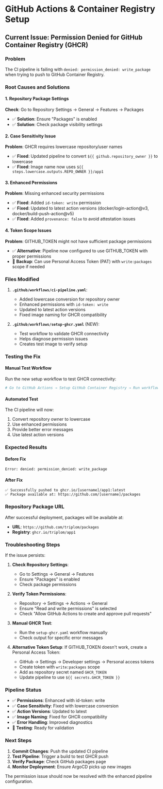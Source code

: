 # GitHub Actions & Container Registry Setup

## Current Issue: Permission Denied for GitHub Container Registry (GHCR)

### Problem
The CI pipeline is failing with `denied: permission_denied: write_package` when trying to push to GitHub Container Registry.

### Root Causes and Solutions

#### 1. Repository Package Settings
**Check**: Go to Repository Settings → General → Features → Packages
- ✅ **Solution**: Ensure "Packages" is enabled
- ✅ **Solution**: Check package visibility settings

#### 2. Case Sensitivity Issue
**Problem**: GHCR requires lowercase repository/user names
- ✅ **Fixed**: Updated pipeline to convert `${{ github.repository_owner }}` to lowercase
- ✅ **Fixed**: Image name now uses `${{ steps.lowercase.outputs.REPO_OWNER }}/app1`

#### 3. Enhanced Permissions
**Problem**: Missing enhanced security permissions
- ✅ **Fixed**: Added `id-token: write` permission
- ✅ **Fixed**: Updated to latest action versions (docker/login-action@v3, docker/build-push-action@v5)
- ✅ **Fixed**: Added `provenance: false` to avoid attestation issues

#### 4. Token Scope Issues
**Problem**: GITHUB_TOKEN might not have sufficient package permissions
- ✅ **Alternative**: Pipeline now configured to use GITHUB_TOKEN with proper permissions
- 🔄 **Backup**: Can use Personal Access Token (PAT) with `write:packages` scope if needed

### Files Modified

1. **`.github/workflows/ci-pipeline.yaml`**:
   - Added lowercase conversion for repository owner
   - Enhanced permissions with `id-token: write`
   - Updated to latest action versions
   - Fixed image naming for GHCR compatibility

2. **`.github/workflows/setup-ghcr.yaml`** (NEW):
   - Test workflow to validate GHCR connectivity
   - Helps diagnose permission issues
   - Creates test image to verify setup

### Testing the Fix

#### Manual Test Workflow
Run the new setup workflow to test GHCR connectivity:
```bash
# Go to GitHub Actions → Setup GitHub Container Registry → Run workflow
```

#### Automated Test
The CI pipeline will now:
1. Convert repository owner to lowercase
2. Use enhanced permissions
3. Provide better error messages
4. Use latest action versions

### Expected Results

#### Before Fix
```
Error: denied: permission_denied: write_package
```

#### After Fix
```
✅ Successfully pushed to ghcr.io/[username]/app1:latest
✅ Package available at: https://github.com/[username]/packages
```

### Repository Package URL
After successful deployment, packages will be available at:
- **URL**: `https://github.com/triplom/packages`
- **Registry**: `ghcr.io/triplom/app1`

### Troubleshooting Steps

If the issue persists:

1. **Check Repository Settings**:
   - Go to Settings → General → Features
   - Ensure "Packages" is enabled
   - Check package permissions

2. **Verify Token Permissions**:
   - Repository → Settings → Actions → General
   - Ensure "Read and write permissions" is selected
   - Check "Allow GitHub Actions to create and approve pull requests"

3. **Manual GHCR Test**:
   - Run the `setup-ghcr.yaml` workflow manually
   - Check output for specific error messages

4. **Alternative Token Setup**:
   If GITHUB_TOKEN doesn't work, create a Personal Access Token:
   - GitHub → Settings → Developer settings → Personal access tokens
   - Create token with `write:packages` scope
   - Add as repository secret named `GHCR_TOKEN`
   - Update pipeline to use `${{ secrets.GHCR_TOKEN }}`

### Pipeline Status

- ✅ **Permissions**: Enhanced with id-token: write
- ✅ **Case Sensitivity**: Fixed with lowercase conversion
- ✅ **Action Versions**: Updated to latest
- ✅ **Image Naming**: Fixed for GHCR compatibility
- ✅ **Error Handling**: Improved diagnostics
- 🔄 **Testing**: Ready for validation

### Next Steps

1. **Commit Changes**: Push the updated CI pipeline
2. **Test Pipeline**: Trigger a build to test GHCR push
3. **Verify Package**: Check GitHub packages page
4. **Monitor Deployment**: Ensure ArgoCD picks up new images

The permission issue should now be resolved with the enhanced pipeline configuration.
